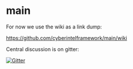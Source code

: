 # main

For now we use the wiki as a link dump:

https://github.com/cyberintelframework/main/wiki

Central discussion is on gitter:

[![Gitter](https://badges.gitter.im/Join%20Chat.svg)](https://gitter.im/cyberintelframework/main?utm_source=badge&utm_medium=badge&utm_campaign=pr-badge)
